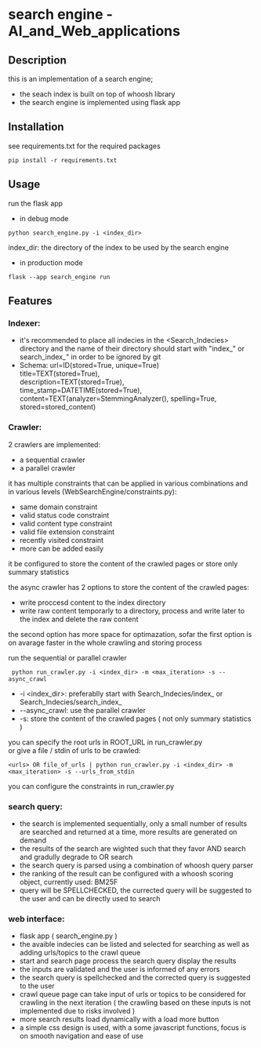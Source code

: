 # search engine<WebZone> - AI_and_Web_applications

## Description
this is an implementation of a search engine;
- the seach index is built on top of whoosh library
- the search engine is implemented using flask app

## Installation
see requirements.txt for the required packages
```
pip install -r requirements.txt
```

## Usage
run the flask app
- in debug mode
```
python search_engine.py -i <index_dir>
```
index_dir: the directory of the index to be used by the search engine
- in production mode
```
flask --app search_engine run
```
## Features

### Indexer:
- it's recommended to place all indecies in the <Search_Indecies> directory and the name of their directory should start with "index_" or search_index_" in order to be ignored by git
- Schema: 
    url=ID(stored=True, unique=True)  
    title=TEXT(stored=True),  
    description=TEXT(stored=True),  
    time_stamp=DATETIME(stored=True),  
    content=TEXT(analyzer=StemmingAnalyzer(), spelling=True, stored=stored_content)  

### Crawler:
2 crawlers are implemented:
- a sequential crawler
- a parallel crawler <asynchrone>

it has multiple constraints that can be applied in various combinations and in various levels (WebSearchEngine/constraints.py):
- same domain constraint
- valid status code constraint
- valid content type constraint
- valid file extension constraint
- recently visited constraint
- more can be added easily

it be configured to store the content of the crawled pages or store only summary statistics

the async crawler has 2 options to store the content of the crawled pages:
-   write proccesd content to the index directory
-   write raw content temporarly to a directory, process and write later to the index and delete the raw content

the second option has more space for optimazation, sofar the first option is on avarage faster in the whole crawling and storing process  
  

run the sequential or parallel crawler
```
 python run_crawler.py -i <index_dir> -m <max_iteration> -s --async_crawl
```
- -i <index_dir>: preferablly start with Search_Indecies/index_<name> or Search_Indecies/search_index_<name>
- --async_crawl: use the parallel crawler  
- -s: store the content of the crawled pages ( not only summary statistics )   

you can specify the root urls in ROOT_URL in run_crawler.py   
or give a file / stdin of urls to be crawled:
```
<urls> OR file_of_urls | python run_crawler.py -i <index_dir> -m <max_iteration> -s --urls_from_stdin
```
you can configure the constraints in run_crawler.py


### search query:
- the search is implemented sequentially, only a small number of results are searched and returned at a time, more results are generated on demand
- the results of the search are wighted such that they favor AND search and gradully degrade to OR search
- the search query is parsed using a combination of whoosh query parser
- the ranking of the result can be configured with a whoosh scoring object, currently used: BM25F
- query will be SPELLCHECKED, the currected query will be suggested to the user and can be directly used to search

### web interface:
- flask app ( search_engine.py )
- the avaible indecies can be listed and selected for searching as well as adding urls/topics to the crawl queue
- start and search page process the search query display the results
- the inputs are validated and the user is informed of any errors 
- the search query is spellchecked and the corrected query is suggested to the user
- crawl queue page can take input of urls or topics to be considered for crawling in the next iteration ( the crawling based on these inputs is not implemented due to risks involved )
- more search results load dynamically with a load more button
- a simple css design is used, with a some javascript functions, focus is on smooth navigation and ease of use
